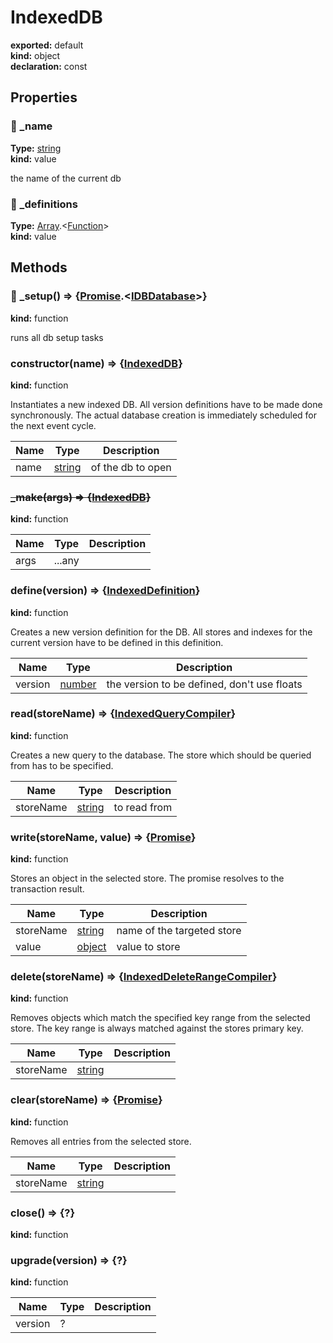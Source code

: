 # IndexedDB      
  
**exported:** default      
**kind:** object      
**declaration:** const      
  
  
## Properties      
  
### 🚫 _name        
  
**Type:** [string](https://developer.mozilla.org/en-US/docs/Web/JavaScript/Reference/Global_Objects/String)        
**kind:** value        
  
the name of the current db        
  
  
### 🚫 _definitions        
  
**Type:** [Array](https://developer.mozilla.org/en-US/docs/Web/JavaScript/Reference/Global_Objects/Array).&lt;[Function](https://developer.mozilla.org/en-US/docs/Web/JavaScript/Reference/Global_Objects/Function/prototype)&gt;        
**kind:** value        
  
  
  
  
## Methods      
  
### 🚫 _setup() => {[Promise](https://developer.mozilla.org/en-US/docs/Web/JavaScript/Reference/Global_Objects/Promise).&lt;[IDBDatabase](https://developer.mozilla.org/en-US/docs/Web/API/IDBDatabase)&gt;}        
  
**kind:** function        
  
runs all db setup tasks        
  
  
  
### constructor(name) => {[IndexedDB](./Module:-IndexedDB::index#indexeddb)}        
  
**kind:** function        
  
Instantiates a new indexed DB. All version definitions have to be made done synchronously. The actual database creation is immediately scheduled for the next event cycle.        
  
| Name | Type | Description |          
|------|------|-------------|          
| name | [string](https://developer.mozilla.org/en-US/docs/Web/JavaScript/Reference/Global_Objects/String) | of the db to open |\n        
  
  
### ~~_make(args) => {[IndexedDB](./Module:-IndexedDB::index#indexeddb)}~~        
  
**kind:** function        
  
  
  
| Name | Type | Description |          
|------|------|-------------|          
| args | ...any |   |\n        
  
  
### define(version) => {[IndexedDefinition](./Module:-IndexedDB::index#indexeddefinition)}        
  
**kind:** function        
  
Creates a new version definition for the DB. All stores and indexes for the current version have to be defined in this definition.        
  
| Name | Type | Description |          
|------|------|-------------|          
| version | [number](https://developer.mozilla.org/en-US/docs/Web/JavaScript/Reference/Global_Objects/Number) | the version to be defined, don't use floats |\n        
  
  
### read(storeName) => {[IndexedQueryCompiler](./Module:-IndexedDB::IndexedQueryCompiler#indexedquerycompiler)}        
  
**kind:** function        
  
Creates a new query to the database. The store which should be queried from has to be specified.        
  
| Name | Type | Description |          
|------|------|-------------|          
| storeName | [string](https://developer.mozilla.org/en-US/docs/Web/JavaScript/Reference/Global_Objects/String) | to read from |\n        
  
  
### write(storeName, value) => {[Promise](https://developer.mozilla.org/en-US/docs/Web/JavaScript/Reference/Global_Objects/Promise)}        
  
**kind:** function        
  
Stores an object in the selected store. The promise resolves to the transaction result.        
  
| Name | Type | Description |          
|------|------|-------------|          
| storeName | [string](https://developer.mozilla.org/en-US/docs/Web/JavaScript/Reference/Global_Objects/String) | name of the targeted store |          
| value | [object](https://developer.mozilla.org/en-US/docs/Web/JavaScript/Reference/Global_Objects/Object) |     value to store |\n        
  
  
### delete(storeName) => {[IndexedDeleteRangeCompiler](./Module:-IndexedDB::IndexedDeleteRangeCompiler#indexeddeleterangecompiler)}        
  
**kind:** function        
  
Removes objects which match the specified key range from the selected store. The key range is always matched against the stores primary key.        
  
| Name | Type | Description |          
|------|------|-------------|          
| storeName | [string](https://developer.mozilla.org/en-US/docs/Web/JavaScript/Reference/Global_Objects/String) |   |\n        
  
  
### clear(storeName) => {[Promise](https://developer.mozilla.org/en-US/docs/Web/JavaScript/Reference/Global_Objects/Promise)}        
  
**kind:** function        
  
Removes all entries from the selected store.        
  
| Name | Type | Description |          
|------|------|-------------|          
| storeName | [string](https://developer.mozilla.org/en-US/docs/Web/JavaScript/Reference/Global_Objects/String) |   |\n        
  
  
### close() => {?}        
  
**kind:** function        
  
  
  
  
  
### upgrade(version) => {?}        
  
**kind:** function        
  
  
  
| Name | Type | Description |          
|------|------|-------------|          
| version | ? |   |\n        
  
  
